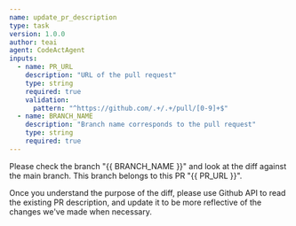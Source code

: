 ```yaml
---
name: update_pr_description
type: task
version: 1.0.0
author: teai
agent: CodeActAgent
inputs:
  - name: PR_URL
    description: "URL of the pull request"
    type: string
    required: true
    validation:
      pattern: "^https://github.com/.+/.+/pull/[0-9]+$"
  - name: BRANCH_NAME
    description: "Branch name corresponds to the pull request"
    type: string
    required: true
---
```


Please check the branch "{{ BRANCH_NAME }}" and look at the diff against the main branch. This branch belongs to this PR "{{ PR_URL }}".

Once you understand the purpose of the diff, please use Github API to read the existing PR description, and update it to be more reflective of the changes we've made when necessary.
